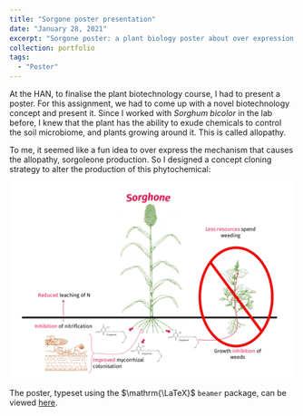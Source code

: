 ```yaml
---
title: "Sorgone poster presentation"
date: "January 28, 2021"
excerpt: "Sorgone poster: a plant biology poster about over expression of sorgoleone in planta."
collection: portfolio
tags: 
  - "Poster"
---
```


At the HAN, to finalise the plant biotechnology course, I had to present a poster. For this assignment, we had to come up with a novel biotechnology concept and present it. Since I worked with *Sorghum bicolor* in the lab before, I knew that the plant has the ability to exude chemicals to control the soil microbiome, and plants growing around it. This is called allopathy. 

To me, it seemed like a fun idea to over express the mechanism that causes the allopathy, sorgoleone production. So I designed a concept cloning strategy to alter the production of this phytochemical:

<img src='/images/sorghone_summary.png'>

The poster, typeset using the $\mathrm{\LaTeX}$ `beamer` package, can be viewed [here](https://git.wur.nl/sibbe.bakker/public-portfolio/-/raw/main/presentations/poster/bachelor/main.pdf?ref_type=heads&inline=false).
